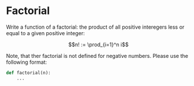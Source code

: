 # Factorial
Write a function of a factorial: the product of all positive interegers less or equal to a given positive integer: 

$$n! := \prod_{i=1}^n i$$

Note, that ther factorial is not defined for negative numbers. Please use the following format: 

```python
def factorial(n):
    ...